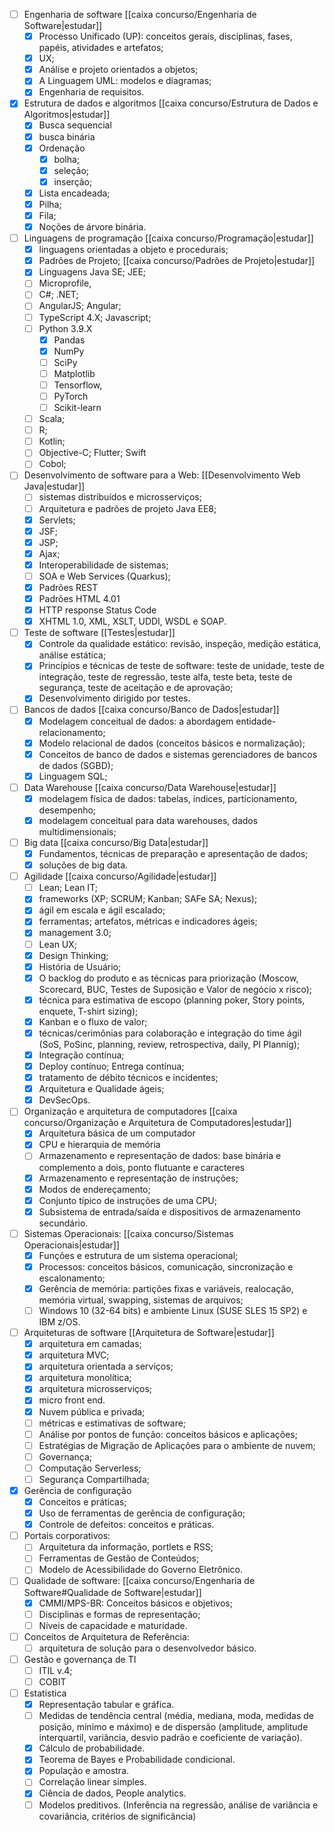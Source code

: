 
- [ ] Engenharia de software  [[caixa concurso/Engenharia de Software|estudar]]
	- [x] Processo Unificado (UP): conceitos gerais, disciplinas, fases, papéis, atividades e artefatos; 
	- [x] UX; 
	- [x] Análise e projeto orientados a objetos; 
	- [x] A Linguagem UML: modelos e diagramas; 
	- [x] Engenharia de requisitos. 
- [x] Estrutura de dados e algoritmos [[caixa concurso/Estrutura de Dados e Algoritmos|estudar]]
	- [x] Busca sequencial 
	- [x] busca binária 
	- [x] Ordenação 
		- [x] bolha;
		- [x] seleção;
		- [x] inserção;
	- [x] Lista encadeada;
	- [x] Pilha; 
	- [x] Fila; 
	- [x] Noções de árvore binária. 
- [ ] Linguagens de programação [[caixa concurso/Programação|estudar]]
	- [x] linguagens orientadas a objeto e procedurais;
	- [x] Padrões de Projeto; [[caixa concurso/Padrões de Projeto|estudar]]
	- [x] Linguagens Java SE; JEE;
	- [ ] Microprofile, 
	- [ ] C#; .NET; 
	- [ ] AngularJS; Angular; 
	- [ ] TypeScript 4.X; Javascript;
	- [ ] Python 3.9.X 
		- [x] Pandas
		- [x] NumPy
		- [ ] SciPy
		- [ ] Matplotlib
		- [ ] Tensorflow,
		- [ ] PyTorch 
		- [ ] Scikit-learn
	- [ ] Scala; 
	- [ ] R;
	- [ ] Kotlin; 
	- [ ] Objective-C; Flutter; Swift
	- [ ] Cobol;
- [ ] Desenvolvimento de software para a Web:  [[Desenvolvimento Web Java|estudar]]
	- [ ] sistemas distribuídos e microsserviços;
	- [ ] Arquitetura e padrões de projeto Java EE8; 
	- [x] Servlets; 
	- [x] JSF;
	- [x] JSP; 
	- [x] Ajax;
	- [x] Interoperabilidade de sistemas; 
	- [ ] SOA e Web Services (Quarkus); 
	- [x] Padrões REST
	- [x] Padrões HTML 4.01
	- [x] HTTP response Status Code
	- [x] XHTML 1.0, XML, XSLT, UDDI, WSDL e SOAP. 
- [ ] Teste de software [[Testes|estudar]]
	- [x] Controle da qualidade estático: revisão, inspeção, medição estática, análise estática; 
	- [x] Princípios e técnicas de teste de software: teste de unidade, teste de integração, teste de regressão, teste alfa, teste beta, teste de segurança, teste de aceitação e de aprovação; 
	- [x] Desenvolvimento dirigido por testes. 
- [ ] Bancos de dados [[caixa concurso/Banco de Dados|estudar]]
	- [x] Modelagem conceitual de dados: a abordagem entidade-relacionamento;
	- [x] Modelo relacional de dados (conceitos básicos e normalização); 
	- [x] Conceitos de banco de dados e sistemas gerenciadores de bancos de dados (SGBD);
	- [x] Linguagem SQL; 
- [ ] Data Warehouse [[caixa concurso/Data Warehouse|estudar]]
	- [x] modelagem física de dados: tabelas, índices, particionamento, desempenho; 
	- [x] modelagem conceitual para data warehouses, dados multidimensionais; 
- [ ] Big data [[caixa concurso/Big Data|estudar]]
	- [x] Fundamentos, técnicas de preparação e apresentação de dados; 
	- [x] soluções de big data. 
- [ ] Agilidade [[caixa concurso/Agilidade|estudar]]
	- [ ] Lean; Lean IT; 
	- [x] frameworks (XP; SCRUM; Kanban; SAFe SA; Nexus);
	- [x] ágil em escala e ágil escalado; 
	- [x] ferramentas; artefatos, métricas e indicadores ágeis; 
	- [x] management 3.0; 
	- [ ] Lean UX; 
	- [x] Design Thinking;
	- [x] História de Usuário; 
	- [x] O backlog do produto e as técnicas para priorização (Moscow, Scorecard, BUC, Testes de Suposição e Valor de negócio x risco); 
	- [x] técnica para estimativa de escopo (planning poker, Story points, enquete, T-shirt sizing);
	- [x] Kanban e o fluxo de valor; 
	- [x] técnicas/cerimônias para colaboração e integração do time ágil (SoS, PoSinc, planning, review, retrospectiva, daily, PI Plannig); 
	- [x] Integração contínua;
	- [x] Deploy contínuo; Entrega contínua;
	- [x] tratamento de débito técnicos e incidentes; 
	- [x] Arquitetura e Qualidade ágeis;
	- [x] DevSecOps.
- [ ] Organização e arquitetura de computadores [[caixa concurso/Organização e Arquitetura de Computadores|estudar]]
	- [x] Arquitetura básica de um computador
	- [x] CPU e hierarquia de memória
	- [ ] Armazenamento e representação de dados: base binária e complemento a dois, ponto flutuante e caracteres
	- [x] Armazenamento e representação de instruções; 
	- [x] Modos de endereçamento;
	- [x] Conjunto típico de instruções de uma CPU; 
	- [x] Subsistema de entrada/saída e dispositivos de armazenamento secundário. 
- [ ] Sistemas Operacionais: [[caixa concurso/Sistemas Operacionais|estudar]]
	- [x] Funções e estrutura de um sistema operacional;
	- [x] Processos: conceitos básicos, comunicação, sincronização e escalonamento;
	- [x] Gerência de memória: partições fixas e variáveis, realocação, memória virtual, swapping, sistemas de arquivos; 
	- [ ] Windows 10 (32-64 bits) e ambiente Linux (SUSE SLES 15 SP2) e IBM z/OS.
- [ ] Arquiteturas de software [[Arquitetura de Software|estudar]]
	- [x] arquitetura em camadas;
	- [x] arquitetura MVC;
	- [x] arquitetura orientada a serviços; 
	- [x] arquitetura monolítica;
	- [x] arquitetura microsserviços;
	- [x] micro front end.
	- [x] Nuvem pública e privada;
	- [ ] métricas e estimativas de software;
	- [ ] Análise por pontos de função: conceitos básicos e aplicações;
	- [ ] Estratégias de Migração de Aplicações para o ambiente de nuvem;
	- [ ] Governança;
	- [ ] Computação Serverless;
	- [ ] Segurança Compartilhada; 
- [x] Gerência de configuração
	- [x] Conceitos e práticas;
	- [x] Uso de ferramentas de gerência de configuração; 
	- [x] Controle de defeitos: conceitos e práticas.
- [ ] Portais corporativos:
	- [ ] Arquitetura da informação, portlets e RSS; 
	- [ ] Ferramentas de Gestão de Conteúdos; 
	- [ ] Modelo de Acessibilidade do Governo Eletrônico.
- [ ] Qualidade de software:  [[caixa concurso/Engenharia de Software#Qualidade de Software|estudar]]
	- [x] CMMI/MPS-BR: Conceitos básicos e objetivos;
	- [ ] Disciplinas e formas de representação; 
	- [ ] Níveis de capacidade e maturidade.
- [ ] Conceitos de Arquitetura de Referência:
	- [ ] arquitetura de solução para o desenvolvedor básico. 
- [ ] Gestão e governança de TI
	- [ ] ITIL v.4; 
	- [ ] COBIT

- [ ] Estatística 
	- [x] Representação tabular e gráfica. 
	- [ ] Medidas de tendência central (média, mediana, moda, medidas de posição, mínimo e máximo) e de dispersão (amplitude, amplitude interquartil, variância, desvio padrão e coeficiente de variação).
	- [x] Cálculo de probabilidade.  
	- [x] Teorema de Bayes e Probabilidade condicional. 
	- [x] População e amostra.
	- [ ] Correlação linear simples. 
	- [x] Ciência de dados, People analytics. 
	- [ ] Modelos preditivos. (Inferência na regressão, análise de variância e covariância, critérios de significância)